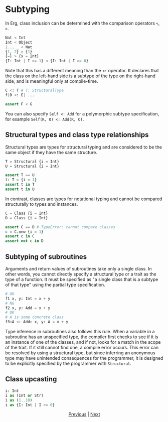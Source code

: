 # Subtyping

In Erg, class inclusion can be determined with the comparison operators `<`, `>`.

```python
Nat < Int
Int < Object
1... _ < Nat
{1, 2} > {1}
{=} > {x = Int}
{I: Int | I >= 1} < {I: Int | I >= 0}
```

Note that this has a different meaning than the `<:` operator. It declares that the class on the left-hand side is a subtype of the type on the right-hand side, and is meaningful only at compile-time.

```python
C <: T # T: StructuralType
f|D <: E| ...

assert F < G
```

You can also specify `Self <: Add` for a polymorphic subtype specification, for example ``Self(R, O) <: Add(R, O)``.

## Structural types and class type relationships

Structural types are types for structural typing and are considered to be the same object if they have the same structure.

```python
T = Structural {i = Int}
U = Structural {i = Int}

assert T == U
t: T = {i = 1}
assert t in T
assert t in U
```

In contrast, classes are types for notational typing and cannot be compared structurally to types and instances.

```python
C = Class {i = Int}
D = Class {i = Int}

assert C == D # TypeError: cannot compare classes
c = C.new {i = 1}
assert c in C
assert not c in D
```

## Subtyping of subroutines

Arguments and return values of subroutines take only a single class.
In other words, you cannot directly specify a structural type or a trait as the type of a function.
It must be specified as "a single class that is a subtype of that type" using the partial type specification.

```python
# OK
f1 x, y: Int = x + y
# NG
f2 x, y: Add = x + y
# OK
# A is some concrete class
f3<A <: Add> x, y: A = x + y
```

Type inference in subroutines also follows this rule. When a variable in a subroutine has an unspecified type, the compiler first checks to see if it is an instance of one of the classes, and if not, looks for a match in the scope of the trait. If it still cannot find one, a compile error occurs. This error can be resolved by using a structural type, but since inferring an anonymous type may have unintended consequences for the programmer, it is designed to be explicitly specified by the programmer with `Structural`.

## Class upcasting

```python
i: Int
i as (Int or Str)
i as (1..10)
i as {I: Int | I >= 0}
```

<p align='center'>
    <a href='./15_quantified.md'>Previous</a> | <a href='./17_type_casting.md'>Next</a>
</p>